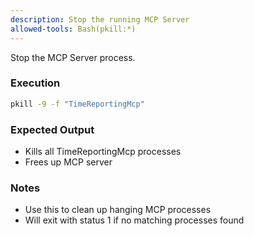 ```yaml
---
description: Stop the running MCP Server
allowed-tools: Bash(pkill:*)
---
```


Stop the MCP Server process.

### Execution

```bash
pkill -9 -f "TimeReportingMcp"
```

### Expected Output

- Kills all TimeReportingMcp processes
- Frees up MCP server

### Notes

- Use this to clean up hanging MCP processes
- Will exit with status 1 if no matching processes found
